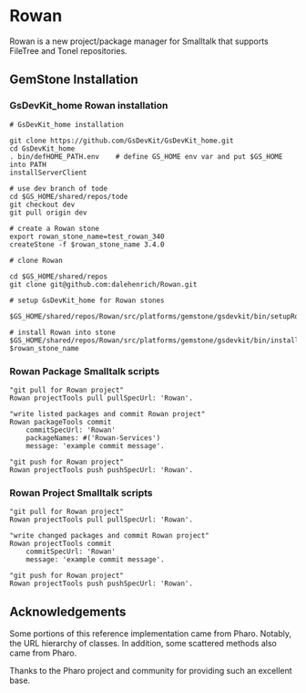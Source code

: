 # Rowan

Rowan is a new project/package manager for Smalltalk that supports FileTree and Tonel repositories.
 
## GemStone Installation

### GsDevKit_home Rowan installation

```
# GsDevKit_home installation

git clone https://github.com/GsDevKit/GsDevKit_home.git
cd GsDevKit_home
. bin/defHOME_PATH.env    # define GS_HOME env var and put $GS_HOME into PATH
installServerClient

# use dev branch of tode
cd $GS_HOME/shared/repos/tode
git checkout dev
git pull origin dev

# create a Rowan stone
export rowan_stone_name=test_rowan_340
createStone -f $rowan_stone_name 3.4.0

# clone Rowan

cd $GS_HOME/shared/repos
git clone git@github.com:dalehenrich/Rowan.git

# setup GsDevKit_home for Rowan stones

$GS_HOME/shared/repos/Rowan/src/platforms/gemstone/gsdevkit/bin/setupRowanGsDevKit

# install Rowan into stone
$GS_HOME/shared/repos/Rowan/src/platforms/gemstone/gsdevkit/bin/installRowan $rowan_stone_name

```

### Rowan Package Smalltalk scripts
```Smalltalk
"git pull for Rowan project"
Rowan projectTools pull pullSpecUrl: 'Rowan'.

"write listed packages and commit Rowan project"
Rowan packageTools commit
	commitSpecUrl: 'Rowan'
	packageNames: #('Rowan-Services')
	message: 'example commit message'.

"git push for Rowan project"
Rowan projectTools push pushSpecUrl: 'Rowan'.

```

### Rowan Project Smalltalk scripts
```Smalltalk
"git pull for Rowan project"
Rowan projectTools pull pullSpecUrl: 'Rowan'.

"write changed packages and commit Rowan project"
Rowan projectTools commit
	commitSpecUrl: 'Rowan'
	message: 'example commit message'.

"git push for Rowan project"
Rowan projectTools push pushSpecUrl: 'Rowan'.

```


## Acknowledgements

Some portions of this reference implementation came from Pharo. Notably, the URL hierarchy of classes.
In addition, some scattered methods also came from Pharo.

Thanks to the Pharo project and community for providing such an excellent base.

